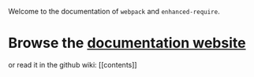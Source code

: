 Welcome to the documentation of `webpack` and `enhanced-require`.

# Browse the [documentation website](http://webpack.github.io/docs/)

or read it in the github wiki: [[contents]]